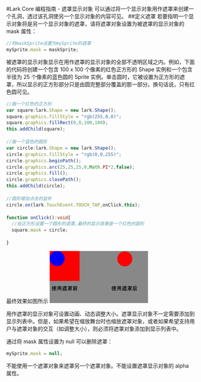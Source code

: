#Lark Core 编程指南 - 遮罩显示对象
可以通过将一个显示对象用作遮罩来创建一个孔洞，透过该孔洞使另一个显示对象的内容可见。
##定义遮罩
若要指明一个显示对象将是另一个显示对象的遮罩，请将遮罩对象设置为被遮罩的显示对象的 mask 属性：
```  TypeScript
//将maskSprite设置为mySprite的遮罩
mySprite.mask = maskSprite;
```
被遮罩的显示对象显示在用作遮罩的显示对象的全部不透明区域之内。例如，下面的代码将创建一个包含 100 x 100 个像素的红色正方形的 Shape 实例和一个包含半径为 25 个像素的蓝色圆的 Sprite 实例。单击圆时，它被设置为正方形的遮罩，所以显示的正方形部分只是由圆完整部分覆盖的那一部分。换句话说，只有红色圆可见。
```  TypeScript
//画一个红色的正方形
var square:lark.Shape = new lark.Shape();
square.graphics.fillStyle = "rgb(255,0,0)";
square.graphics.fillRect(0,0,100,100);
this.addChild(square);

//画一个蓝色的圆形
var circle:lark.Shape = new lark.Shape();
circle.graphics.fillStyle = "rgb(0,0,255)";
circle.graphics.beginPath();
circle.graphics.arc(25,25,25,0,Math.PI*2,false);
circle.graphics.fill();
circle.graphics.closePath();
this.addChild(circle);

//圆形增加点击的监听
circle.on(lark.TouchEvent.TOUCH_TAP,onClick,this);

function onClick():void{
  //给正方形设置一个圆形的遮罩,最终的显示效果是一个红色的圆形
  square.mask = circle;

}
```
最终效果如图所示
![](image/7-7.png)




用作遮罩的显示对象可设置动画、动态调整大小。遮罩显示对象不一定需要添加到显示列表中。但是，如果希望在缩放舞台时也缩放遮罩对象，或者如果希望支持用户与遮罩对象的交互（如调整大小），则必须将遮罩对象添加到显示列表中。

通过将 mask 属性设置为 null 可以删除遮罩：
```  TypeScript
mySprite.mask = null;
```
不能使用一个遮罩对象来遮罩另一个遮罩对象。不能设置遮罩显示对象的 alpha 属性。
